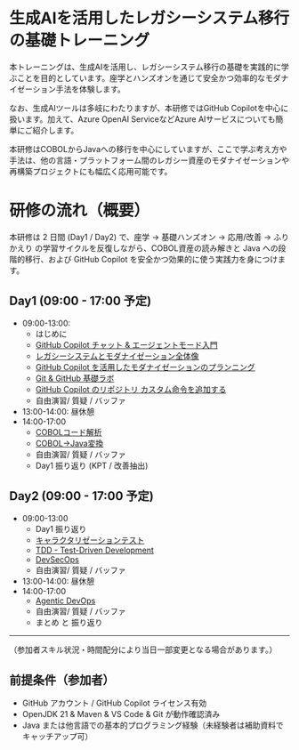 # 生成AIを活用したレガシーシステム移行の基礎トレーニング

本トレーニングは、生成AIを活用し、レガシーシステム移行の基礎を実践的に学ぶことを目的としています。座学とハンズオンを通じて安全かつ効率的なモダナイゼーション手法を体験します。

なお、生成AIツールは多岐にわたりますが、本研修ではGitHub Copilotを中心に扱います。加えて、Azure OpenAI ServiceなどAzure AIサービスについても簡単にご紹介します。

本研修はCOBOLからJavaへの移行を中心にしていますが、ここで学ぶ考え方や手法は、他の言語・プラットフォーム間のレガシー資産のモダナイゼーションや再構築プロジェクトにも幅広く応用可能です。

# 研修の流れ（概要）
本研修は 2 日間 (Day1 / Day2) で、座学 → 基礎ハンズオン → 応用/改善 → ふりかえり の学習サイクルを反復しながら、COBOL資産の読み解きと Java への段階的移行、および GitHub Copilot を安全かつ効果的に使う実践力を身につけます。

## Day1 (09:00 - 17:00 予定)

- 09:00-13:00:
  - はじめに
  - [GitHub Copilot チャット & エージェントモード入門](1-github-copilot-intro.md)
  - [レガシーシステムとモダナイゼーション全体像](2-legacy-modernization-overview.md)
  - [GitHub Copilot を活用したモダナイゼーションのプランニング](3-planning-for-modernization.md)
  - [Git & GitHub 基礎ラボ](4-git-github-basics.md)
  - [GitHub Copilot のリポジトリ カスタム命令を追加する](5-copilot-instructions.md)
  - 自由演習/ 質疑 / バッファ
- 13:00-14:00: 昼休憩
- 14:00-17:00
  - [COBOLコード解析](6-understanding-existing-cobol-code.md)
  - [COBOL→Java変換](7-cobol-to-java-lab.md)
  - 自由演習/ 質疑 / バッファ
  - Day1 振り返り (KPT / 改善抽出)

## Day2 (09:00 - 17:00 予定)

- 09:00-13:00
  - Day1 振り返り
  - [キャラクタリゼーションテスト](8-characterization-testing.md)
  - [TDD - Test-Driven Development](9-tdd.md)
  - [DevSecOps](10-devsecops.md)
  - 自由演習/ 質疑 / バッファ
- 13:00-14:00: 昼休憩
- 14:00-17:00
  - [Agentic DevOps](11-agentic-devops.md)
  - 自由演習/ 質疑 / バッファ
  - まとめ と 振り返り

---
（参加者スキル状況・時間配分により当日一部変更となる場合があります。）

## 前提条件（参加者）
- GitHub アカウント / GitHub Copilot ライセンス有効
- OpenJDK 21 & Maven & VS Code & Git が動作確認済み
- Java または他言語での基本的プログラミング経験（未経験者は補助資料でキャッチアップ可）
